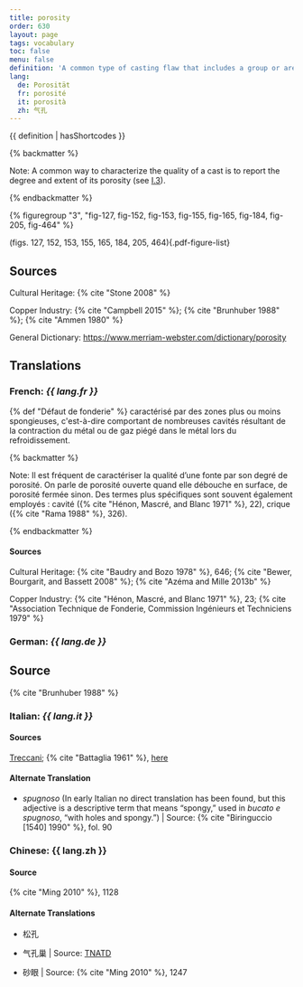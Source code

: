 ```yaml
---
title: porosity
order: 630
layout: page
tags: vocabulary
toc: false
menu: false
definition: 'A common type of casting flaw that includes a group or area of cavities caused by {% def "shrinkage" %} or trapped gases. Porosity may vary considerably in dimension and may or may not break through the surface of the {% def "bronze" %}. See [I.3§1.3.1](/vol-1/3/#S1.3.1).'
lang:
  de: Porosität
  fr: porosité
  it: porosità
  zh: 气孔
---
```


{{ definition | hasShortcodes }}

{% backmatter %}

Note: A common way to characterize the quality of a cast is to report the degree and extent of its porosity (see [I.3](/vol-1/3/)).

{% endbackmatter %}

{% figuregroup "3", "fig-127, fig-152, fig-153, fig-155, fig-165, fig-184, fig-205, fig-464" %}

(figs. 127, 152, 153, 155, 165, 184, 205, 464){.pdf-figure-list}

## Sources

Cultural Heritage: {% cite "Stone 2008" %}

Copper Industry: {% cite "Campbell 2015" %}; {% cite "Brunhuber 1988" %}; {% cite "Ammen 1980" %}

General Dictionary: <https://www.merriam-webster.com/dictionary/porosity>

## Translations

<div class="accordion">

### **French**: *{{ lang.fr }}*

{% def "Défaut de fonderie" %} caractérisé par des zones plus ou moins spongieuses, c'est-à-dire comportant de nombreuses cavités résultant de la contraction du métal ou de gaz piégé dans le métal lors du refroidissement.

{% backmatter %}

Note: Il est fréquent de caractériser la qualité d’une fonte par son degré de porosité. On parle de porosité ouverte quand elle débouche en surface, de porosité fermée sinon. Des termes plus spécifiques sont souvent également employés : cavité ({% cite "Hénon, Mascré, and Blanc 1971" %}, 22), crique ({% cite "Rama 1988" %}, 326).

{% endbackmatter %}

#### Sources

Cultural Heritage: {% cite "Baudry and Bozo 1978" %}, 646; {% cite "Bewer, Bourgarit, and Bassett 2008" %}; {% cite "Azéma and Mille 2013b" %}

Copper Industry: {% cite "Hénon, Mascré, and Blanc 1971" %}, 23; {% cite "Association Technique de Fonderie, Commission Ingénieurs et Techniciens 1979" %}

### **German**: *{{ lang.de }}*

## Source

{% cite "Brunhuber 1988" %}

### **Italian**: *{{ lang.it }}*

#### Sources

[Treccani](https://www.treccani.it/enciclopedia/porosita/); {% cite "Battaglia 1961" %}, [here](http://www.gdli.it/pdf_viewer/Scripts/pdf.js/web/viewer.asp?file=/PDF/GDLI13/GDLI_13_ocr_924.pdf&parola=porosità)

#### Alternate Translation

- *spugnoso* (In early Italian no direct translation has been found, but this adjective is a descriptive term that means “spongy,” used in *bucato e spugnoso*, “with holes and spongy.”) | Source: {% cite "Biringuccio [1540] 1990" %}, fol. 90

### **Chinese**: {{ lang.zh }}

#### Source

{% cite "Ming 2010" %}, 1128

#### Alternate Translations

- 松孔

- 气孔巢 | Source: [TNATD](https://terms.naer.edu.tw/detail/625404/?index=3)

- 砂眼 | Source: {% cite "Ming 2010" %}, 1247

</div>
